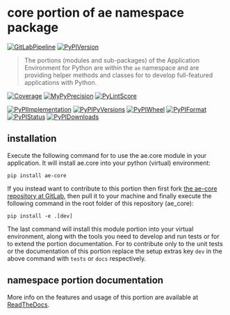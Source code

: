 <!--
  THIS FILE IS EXCLUSIVELY MAINTAINED IN THE NAMESPACE ROOT PACKAGE. CHANGES HAVE TO BE DONE THERE.
  All changes will be deployed automatically to all the portions of this namespace package.
-->
# core portion of ae namespace package

[![GitLabPipeline](https://img.shields.io/gitlab/pipeline/ae-group/ae_core/master?logo=python)](
    https://gitlab.com/ae-group/ae_core)
[![PyPIVersion](https://img.shields.io/pypi/v/ae_core)](
    https://pypi.org/project/ae-core/#history)

>The portions (modules and sub-packages) of the Application Environment for Python are within
the `ae` namespace and are providing helper methods and classes for to develop
full-featured applications with Python.

[![Coverage](https://ae-group.gitlab.io/ae_core/coverage.svg)](
    https://ae-group.gitlab.io/ae_core/coverage/ae_core_py.html)
[![MyPyPrecision](https://ae-group.gitlab.io/ae_core/mypy.svg)](
    https://ae-group.gitlab.io/ae_core/lineprecision.txt)
[![PyLintScore](https://ae-group.gitlab.io/ae_core/pylint.svg)](
    https://ae-group.gitlab.io/ae_core/pylint.log)

[![PyPIImplementation](https://img.shields.io/pypi/implementation/ae_core)](
    https://pypi.org/project/ae-core/)
[![PyPIPyVersions](https://img.shields.io/pypi/pyversions/ae_core)](
    https://pypi.org/project/ae-core/)
[![PyPIWheel](https://img.shields.io/pypi/wheel/ae_core)](
    https://pypi.org/project/ae-core/)
[![PyPIFormat](https://img.shields.io/pypi/format/ae_core)](
    https://pypi.org/project/ae-core/)
[![PyPIStatus](https://img.shields.io/pypi/status/ae_core)](
    https://libraries.io/pypi/ae-core)
[![PyPIDownloads](https://img.shields.io/pypi/dm/ae_core)](
    https://pypi.org/project/ae-core/#files)


## installation

Execute the following command for to use the ae.core module in your
application. It will install ae.core into your python (virtual) environment:
 
```shell script
pip install ae-core
```

If you instead want to contribute to this portion then first fork
[the ae-core repository at GitLab](https://gitlab.com/ae-group/ae_core "ae.core code repository"),
then pull it to your machine and finally execute the following command in the root folder
of this repository (ae_core):

```shell script
pip install -e .[dev]
```

The last command will install this module portion into your virtual environment, along with
the tools you need to develop and run tests or for to extend the portion documentation.
For to contribute only to the unit tests or the documentation of this portion replace
the setup extras key `dev` in the above command with `tests` or `docs` respectively.


## namespace portion documentation

More info on the features and usage of this portion are available at
[ReadTheDocs](https://ae.readthedocs.io/en/latest/_autosummary/ae.core.html#module-ae.core
"ae_core documentation").

<!-- Common files version 0.0.34 deployed (with 0.0.34)
     to the ae_core module version 0.0.27.
-->